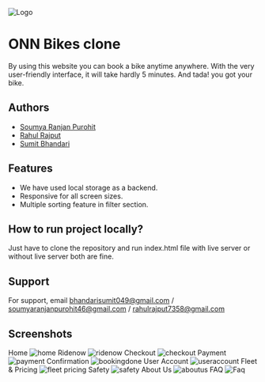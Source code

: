 
![Logo](https://media.glassdoor.com/sqll/1623474/onn-bikes-squarelogo-1527244510579.png
)

    
# ONN Bikes clone

By using this website you can book a bike anytime anywhere. With the very user-friendly interface, it will take hardly 5 minutes. And tada! you got your bike.

## Authors

- [Soumya Ranjan Purohit](https://github.com/cybervirus997)
- [Rahul Rajput](https://github.com/Rahul3105)
- [Sumit Bhandari](https://github.com/samy721)
 
## Features

- We have used local storage as a backend.
- Responsive for all screen sizes.
- Multiple sorting feature in filter section.

## How to run project locally?
Just have to clone the repository and run index.html file with live server or without live server both are fine.

## Support

For support, email bhandarisumit049@gmail.com / soumyaranjanpurohit46@gmail.com / rahulrajput7358@gmail.com

## Screenshots
Home
![home](https://user-images.githubusercontent.com/77793810/122582987-67230a00-d076-11eb-8079-a43185265951.PNG)
Ridenow
![ridenow](https://user-images.githubusercontent.com/77793810/122583134-8b7ee680-d076-11eb-8b31-a2236e285ee4.PNG)
Checkout
![checkout](https://user-images.githubusercontent.com/77793810/122583157-90439a80-d076-11eb-8f2c-53b0e08161a1.PNG)
Payment
![payment](https://user-images.githubusercontent.com/77793810/122583175-95a0e500-d076-11eb-9ffe-59d7b652ed54.PNG)
Confirmation
![bookingdone](https://user-images.githubusercontent.com/77793810/122583193-98033f00-d076-11eb-9b60-8faeec083aef.PNG)
User Account
![useraccount](https://user-images.githubusercontent.com/77793810/122583217-9d608980-d076-11eb-8737-ff9d44603afb.PNG)
Fleet & Pricing
![fleet pricing](https://user-images.githubusercontent.com/77793810/122583264-a9e4e200-d076-11eb-843f-2df3806e423e.PNG)
Safety
![safety](https://user-images.githubusercontent.com/77793810/122583230-9fc2e380-d076-11eb-9b9a-d55030382ddb.PNG)
About Us
![aboutus](https://user-images.githubusercontent.com/77793810/122583241-a3566a80-d076-11eb-9d94-360176db7b49.PNG)
FAQ
![Faq](https://user-images.githubusercontent.com/77793810/122583254-a6e9f180-d076-11eb-8289-d6925467a1f6.PNG)


 
  
